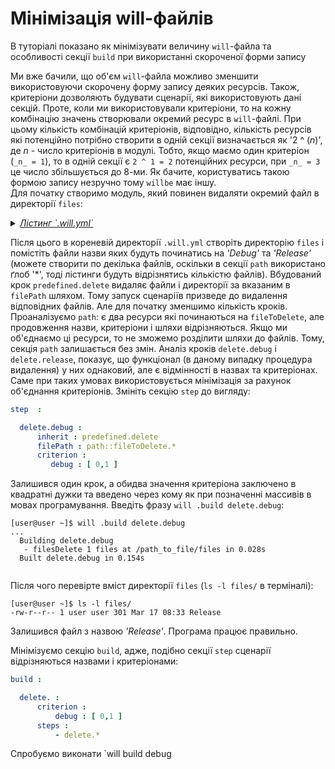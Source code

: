 # Мінімізація will-файлів

В туторіалі показано як мінімізувати величину `will`-файла та особливості секції `build` при використанні скороченої форми запису  

Ми вже бачили, що об'єм `will`-файла можливо зменшити використовуючи скорочену форму запису деяких ресурсів. Також, критеріони дозволяють будувати сценарії, які використовують дані секцій. Проте, коли ми використовували критеріони, то на кожну комбінацію значень створювали окремий ресурс в `will`-файлі. При цьому кількість комбінацій критеріонів, відповідно, кількість ресурсів які потенційно потрібно створити в одній секції визначається як '2 ^ (_n_)', де _n_ - число критеріонів в модулі. Тобто, якщо маємо один критеріон (`_n_ = 1`), то в одній секції є `2 ^ 1 = 2` потенційних ресурси, при `_n_ = 3` це число збільшується до 8-ми. Як бачите, користуватись такою формою запису незручно тому `willbe` має іншу.  
Для початку створимо модуль, який повинен видаляти окремий файл в директорії `files`:

<details>
    <summary><u><em>Лістинг `.will.yml`</em></u></summary>

```yaml

about :

  name : willFileMinimizing
  description : "To minimize will-file by short write form of criterions"
  version : 0.0.1

path :

  in : '.'
  out : 'out'
  fileToDelete.debug :
    criterion :
       debug : 1
    path : './files/Debug*'

  fileToDelete.release :
    criterion :
       debug : 0
    path : './files/Release*'

step  :

  delete.debug :
      inherit : predefined.delete
      filePath : path::fileToDelete.*
      criterion :
         debug : 1

  delete.release :
      inherit : predefined.delete
      filePath : path::fileToDelete.*
      criterion :
         debug : 0

build :

  delete.debug :
      criterion :
          debug : 1
      steps :
          - delete.*

  delete.release :
      criterion :
          debug : 0
      steps :
          - delete.*

```

</details>

Після цього в кореневій директорії `.will.yml` створіть директорію `files` і помістіть файли назви яких будуть починатись на _'Debug'_ та _'Release'_ (можете створити по декілька файлів, оскільки в секції `path` використано ґлоб '\*', тоді лістинги будуть відрізнятись кількістю файлів). 
Вбудований крок `predefined.delete` видаляє файли і директорії за вказаним в `filePath` шляхом. Тому запуск сценаріїв призведе до видалення відповідних файлів. Але для початку зменшимо кількість кроків. 
Проаналізуємо `path`: є два ресурси які починаються на `fileToDelete`, але продовження назви, критеріони і шляхи відрізняються. Якщо ми об'єднаємо ці ресурси, то не зможемо розділити шляхи до файлів. Тому, секція `path` залишається без змін.
Аналіз кроків `delete.debug` i `delete.release`, показує, що функціонал (в даному випадку процедура видалення) у них однаковий, але є відмінності в назвах та критеріонах. Саме при таких умовах використовується мінімізація за рахунок об'єднання критеріонів. Змініть секцію `step` до вигляду:

```yaml
step  :

  delete.debug :
      inherit : predefined.delete
      filePath : path::fileToDelete.*
      criterion :
         debug : [ 0,1 ]

```

Залишився один крок, а обидва значення критеріона заключено в квадратні дужки та введено через кому як при позначенні массивів в мовах програмування.
Введіть фразу `will .build delete.debug`:

```
[user@user ~]$ will .build delete.debug
...
  Building delete.debug
   - filesDelete 1 files at /path_to_file/files in 0.028s
  Built delete.debug in 0.154s
  
```

Після чого перевірте вміст директорії `files` (`ls -l files/` в терміналі):
```
[user@user ~]$ ls -l files/
-rw-r--r-- 1 user user 301 Mar 17 08:33 Release

```

Залишився файл з назвою _'Release'_. Програма працює правильно.  

Мінімізуємо секцію `build`, адже, подібно секції `step` сценарії відрізняються назвами і критеріонами:

```yaml
build :

  delete. :
      criterion :
          debug : [ 0,1 ]
      steps :
          - delete.*

```

Спробуємо виконати `will build debug